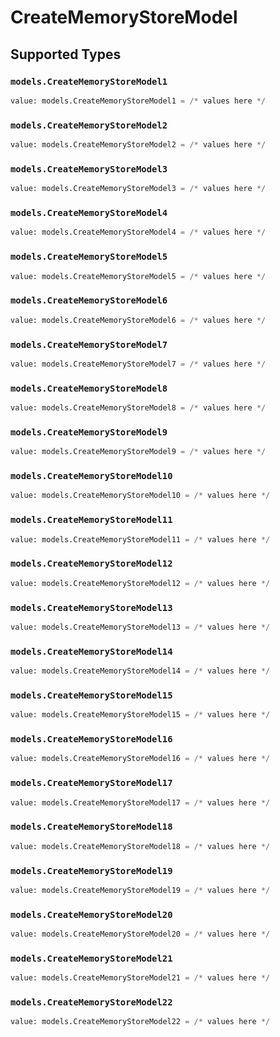 # CreateMemoryStoreModel


## Supported Types

### `models.CreateMemoryStoreModel1`

```python
value: models.CreateMemoryStoreModel1 = /* values here */
```

### `models.CreateMemoryStoreModel2`

```python
value: models.CreateMemoryStoreModel2 = /* values here */
```

### `models.CreateMemoryStoreModel3`

```python
value: models.CreateMemoryStoreModel3 = /* values here */
```

### `models.CreateMemoryStoreModel4`

```python
value: models.CreateMemoryStoreModel4 = /* values here */
```

### `models.CreateMemoryStoreModel5`

```python
value: models.CreateMemoryStoreModel5 = /* values here */
```

### `models.CreateMemoryStoreModel6`

```python
value: models.CreateMemoryStoreModel6 = /* values here */
```

### `models.CreateMemoryStoreModel7`

```python
value: models.CreateMemoryStoreModel7 = /* values here */
```

### `models.CreateMemoryStoreModel8`

```python
value: models.CreateMemoryStoreModel8 = /* values here */
```

### `models.CreateMemoryStoreModel9`

```python
value: models.CreateMemoryStoreModel9 = /* values here */
```

### `models.CreateMemoryStoreModel10`

```python
value: models.CreateMemoryStoreModel10 = /* values here */
```

### `models.CreateMemoryStoreModel11`

```python
value: models.CreateMemoryStoreModel11 = /* values here */
```

### `models.CreateMemoryStoreModel12`

```python
value: models.CreateMemoryStoreModel12 = /* values here */
```

### `models.CreateMemoryStoreModel13`

```python
value: models.CreateMemoryStoreModel13 = /* values here */
```

### `models.CreateMemoryStoreModel14`

```python
value: models.CreateMemoryStoreModel14 = /* values here */
```

### `models.CreateMemoryStoreModel15`

```python
value: models.CreateMemoryStoreModel15 = /* values here */
```

### `models.CreateMemoryStoreModel16`

```python
value: models.CreateMemoryStoreModel16 = /* values here */
```

### `models.CreateMemoryStoreModel17`

```python
value: models.CreateMemoryStoreModel17 = /* values here */
```

### `models.CreateMemoryStoreModel18`

```python
value: models.CreateMemoryStoreModel18 = /* values here */
```

### `models.CreateMemoryStoreModel19`

```python
value: models.CreateMemoryStoreModel19 = /* values here */
```

### `models.CreateMemoryStoreModel20`

```python
value: models.CreateMemoryStoreModel20 = /* values here */
```

### `models.CreateMemoryStoreModel21`

```python
value: models.CreateMemoryStoreModel21 = /* values here */
```

### `models.CreateMemoryStoreModel22`

```python
value: models.CreateMemoryStoreModel22 = /* values here */
```

